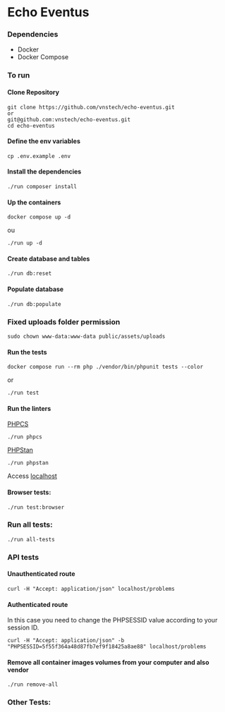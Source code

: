 # Echo Eventus

### Dependencies

- Docker
- Docker Compose

### To run

#### Clone Repository

```
git clone https://github.com/vnstech/echo-eventus.git
or
git@github.com:vnstech/echo-eventus.git
cd echo-eventus
```

#### Define the env variables

```
cp .env.example .env
```

#### Install the dependencies

```
./run composer install
```

#### Up the containers

```
docker compose up -d
```

ou

```
./run up -d
```

#### Create database and tables

```
./run db:reset
```

#### Populate database

```
./run db:populate
```

### Fixed uploads folder permission

```
sudo chown www-data:www-data public/assets/uploads
```

#### Run the tests

```
docker compose run --rm php ./vendor/bin/phpunit tests --color
```

or

```
./run test
```

#### Run the linters

[PHPCS](https://github.com/PHPCSStandards/PHP_CodeSniffer/)

```
./run phpcs
```

[PHPStan](https://phpstan.org/)

```
./run phpstan
```

Access [localhost](http://localhost)

#### Browser tests:

```
./run test:browser
```

### Run all tests:

```
./run all-tests
```

### API tests

#### Unauthenticated route

```shell
curl -H "Accept: application/json" localhost/problems
```

#### Authenticated route

In this case you need to change the PHPSESSID value according to your session ID.

```shell
curl -H "Accept: application/json" -b "PHPSESSID=5f55f364a48d87fb7ef9f18425a8ae88" localhost/problems
```

#### Remove all container images volumes from your computer and also vendor

```
./run remove-all
```

### Other Tests:


